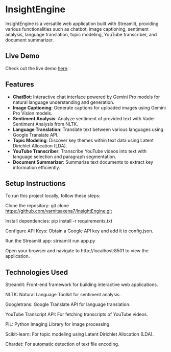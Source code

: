 # InsightEngine

InsightEngine is a versatile web application built with Streamlit, providing various functionalities such as chatbot, image captioning, sentiment analysis, language translation, topic modeling, YouTube transcriber, and document summarizer.

## Live Demo

Check out the live demo [here](https://insightengine.onrender.com/).

## Features

- **ChatBot**: Interactive chat interface powered by Gemini Pro models for natural language understanding and generation.
- **Image Captioning**: Generate captions for uploaded images using Gemini Pro Vision models.
- **Sentiment Analysis**: Analyze sentiment of provided text with Vader Sentiment Analysis from NLTK.
- **Language Translation**: Translate text between various languages using Google Translate API.
- **Topic Modeling**: Discover key themes within text data using Latent Dirichlet Allocation (LDA).
- **YouTube Transcriber**: Transcribe YouTube videos into text with language selection and paragraph segmentation.
- **Document Summarizer**: Summarize text documents to extract key information efficiently.

## Setup Instructions

To run this project locally, follow these steps:

Clone the repository: git clone https://github.com/varnitsaxena7/InsightEngine.git
                      
Install dependencies: pip install -r requirements.txt

Configure API Keys: Obtain a Google API key and add it to config.json.

Run the Streamlit app: streamlit run app.py

Open your browser and navigate to http://localhost:8501 to view the application.

## Technologies Used

Streamlit: Front-end framework for building interactive web applications.

NLTK: Natural Language Toolkit for sentiment analysis.

Googletrans: Google Translate API for language translation.

YouTube Transcript API: For fetching transcripts of YouTube videos.

PIL: Python Imaging Library for image processing.

Scikit-learn: For topic modeling using Latent Dirichlet Allocation (LDA).

Chardet: For automatic detection of text file encoding.
